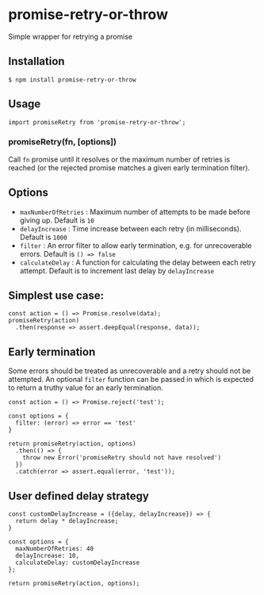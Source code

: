 # promise-retry-or-throw
Simple wrapper for retrying a promise

## Installation

`$ npm install promise-retry-or-throw`

## Usage
`import promiseRetry from 'promise-retry-or-throw';`

### promiseRetry(fn, [options])
Call `fn` promise until it resolves or the maximum number of retries is reached (or the rejected promise matches a given early termination filter).

## Options
  - `maxNumberOfRetries` : Maximum number of attempts to be made before giving up. Default is `10`
  - `delayIncrease` : Time increase between each retry (in milliseconds). Default is `1000`
  - `filter` : An error filter to allow early termination, e.g. for unrecoverable errors. Default is `() => false`
  - `calculateDelay` : A function for calculating the delay between each retry attempt. Default is to increment last delay by `delayIncrease`

## Simplest use case:
```
const action = () => Promise.resolve(data);
promiseRetry(action)
  .then(response => assert.deepEqual(response, data));
```

## Early termination
Some errors should be treated as unrecoverable and a retry should not be attempted. An optional `filter` function can be passed in which is expected to return a truthy value for an early termination.
```
const action = () => Promise.reject('test');

const options = {
  filter: (error) => error == 'test'
}

return promiseRetry(action, options)
  .then(() => {
    throw new Error('promiseRetry should not have resolved')
  })
  .catch(error => assert.equal(error, 'test'));
```

## User defined delay strategy
```
const customDelayIncrease = ({delay, delayIncrease}) => {
  return delay * delayIncrease;
}

const options = {
  maxNumberOfRetries: 40
  delayIncrease: 10,
  calculateDelay: customDelayIncrease
};

return promiseRetry(action, options);
```

